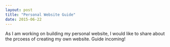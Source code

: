 ```yaml
---
layout: post
title: "Personal Website Guide"
date: 2015-06-22
---
```


As I am working on building my personal website, I would like to share about the prcoess of creating my own website.
Guide incoming!
